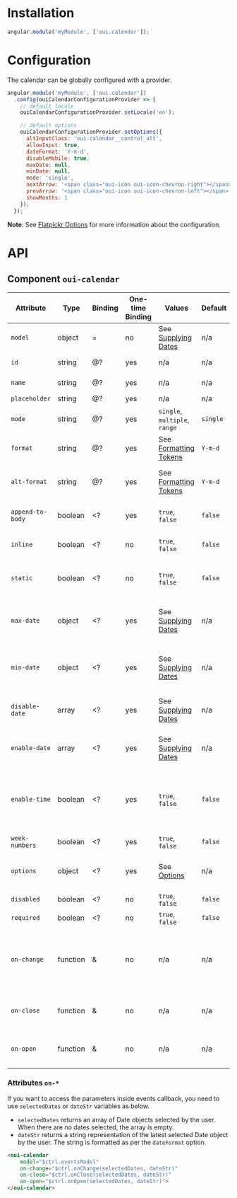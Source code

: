 # Installation

```js
angular.module('myModule', ['oui.calendar']);
```

# Configuration

The calendar can be globally configured with a provider.

```js
angular.module('myModule', ['oui.calendar'])
  .config(ouiCalendarConfigurationProvider => {
    // default locale
    ouiCalendarConfigurationProvider.setLocale('en');

    // default options
    ouiCalendarConfigurationProvider.setOptions({
      altInputClass: 'oui-calendar__control_alt',
      allowInput: true,
      dateFormat: 'Y-m-d',
      disableMobile: true,
      maxDate: null,
      minDate: null,
      mode: 'single',
      nextArrow: '<span class="oui-icon oui-icon-chevron-right"></span>',
      prevArrow: '<span class="oui-icon oui-icon-chevron-left"></span>',
      showMonths: 1
    });
  });
```

**Note**: See [Flatpickr Options](https://flatpickr.js.org/options/) for more information about the configuration.

# API

## Component `oui-calendar`

| Attribute         | Type      | Binding   | One-time Binding  | Values                                                                                    | Default   | Description
| ----              | ----      | ----      | ----              | ----                                                                                      | ----      | ----
| `model`           | object    | =         | no                | See [Supplying Dates](https://flatpickr.js.org/examples/#supplying-dates-for-flatpickr)   | n/a       | model bound to component
| `id`              | string    | @?        | yes               | n/a                                                                                       | n/a       | id attribute of the field
| `name`            | string    | @?        | yes               | n/a                                                                                       | n/a       | name attribute of the field
| `placeholder`     | string    | @?        | yes               | n/a                                                                                       | n/a       | placeholder text
| `mode`            | string    | @?        | yes               | `single`, `multiple`, `range`                                                             | `single`  | set a different selection mode for the calendar
| `format`          | string    | @?        | yes               | See [Formatting Tokens](https://flatpickr.js.org/formatting/)                             | `Y-m-d`   | format the date of the model
| `alt-format`      | string    | @?        | yes               | See [Formatting Tokens](https://flatpickr.js.org/formatting/)                             | `Y-m-d`   | format the date of the field. `format` is used if undefined
| `append-to-body`  | boolean   | <?        | yes               | `true`, `false`                                                                           | `false`   | append the calendar to the body of the page
| `inline`          | boolean   | <?        | no                | `true`, `false`                                                                           | `false`   | show the calendar below the input
| `static`          | boolean   | <?        | no                | `true`, `false`                                                                           | `false`   | position the calendar relatively to the input
| `max-date`        | object    | <?        | yes               | See [Supplying Dates](https://flatpickr.js.org/examples/#supplying-dates-for-flatpickr)   | n/a       | specifies the maximum/latest date (inclusively) allowed for selection
| `min-date`        | object    | <?        | yes               | See [Supplying Dates](https://flatpickr.js.org/examples/#supplying-dates-for-flatpickr)   | n/a       | specifies the minimum/earliest date (inclusively) allowed for selection
| `disable-date`    | array     | <?        | yes               | See [Supplying Dates](https://flatpickr.js.org/examples/#supplying-dates-for-flatpickr)   | n/a       | make certain dates unavailable for selection
| `enable-date`     | array     | <?        | yes               | See [Supplying Dates](https://flatpickr.js.org/examples/#supplying-dates-for-flatpickr)   | n/a       | make certain dates only available for selection
| `enable-time`     | boolean   | <?        | yes               | `true`, `false`                                                                           | `false`   | show time selection after a date is selected. See [Time picker examples](https://flatpickr.js.org/examples/#time-picker) for more information.
| `week-numbers`    | boolean   | <?        | yes               | `true`, `false`                                                                           | `false`   | week numbers flag
| `options`         | object    | <?        | yes               | See [Options](https://flatpickr.js.org/options/)                                          | n/a       | flatpickr options for more advanced configuration
| `disabled`        | boolean   | <?        | no                | `true`, `false`                                                                           | `false`   | disabled flag
| `required`        | boolean   | <?        | no                | `true`, `false`                                                                           | `false`   | required flag
| `on-change`       | function  | &         | no                | n/a                                                                                       | n/a       | handler triggered when the user selects a date, or changes the time on a selected date
| `on-close`        | function  | &         | no                | n/a                                                                                       | n/a       | handler triggered when the calendar is closed
| `on-open`         | function  | &         | no                | n/a                                                                                       | n/a       | handler triggered when the calendar is opened

### Attributes `on-*`

If you want to access the parameters inside events callback, you need to use `selectedDates` or `dateStr` variables as below.

* `selectedDates` returns an array of Date objects selected by the user. When there are no dates selected, the array is empty.
* `dateStr` returns a string representation of the latest selected Date object by the user. The string is formatted as per the `dateFormat` option.

```html
<oui-calendar
    model="$ctrl.eventsModel"
    on-change="$ctrl.onChange(selectedDates, dateStr)"
    on-close="$ctrl.onClose(selectedDates, dateStr)"
    on-open="$ctrl.onOpen(selectedDates, dateStr)">
</oui-calendar>
```
